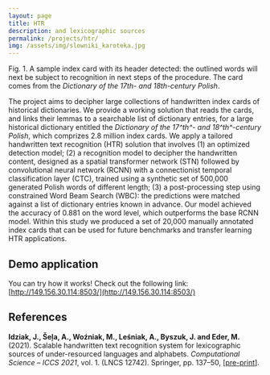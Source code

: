 ```yaml
---
layout: page
title: HTR
description: and lexicographic sources
permalink: /projects/htr/
img: /assets/img/slowniki_karoteka.jpg
---
```



<div>
    <img class="col three left" src="{{ site.baseurl }}/assets/img/apelowac_head.jpg" alt="" title="A sample index card with its header detected"/>
</div>
<div class="col three caption">
    Fig. 1. A sample index card with its header detected: the outlined words will next be subject to recognition in next steps of the procedure. The card comes from the <i>Dictionary of the 17th- and 18th-century Polish</i>.
</div>



The project aims to decipher large collections of handwritten index cards of historical dictionaries. We provide a working solution that reads the cards, and links their lemmas to a searchable list of dictionary entries, for a large historical dictionary entitled the _Dictionary of the 17^th^- and 18^th^-century Polish_, which comprizes 2.8 million index cards. We apply a tailored handwritten text recognition (HTR) solution that involves (1) an optimized detection model; (2) a recognition model to decipher the handwritten content, designed as a spatial transformer network (STN) followed by convolutional neural network (RCNN) with a connectionist temporal classification layer (CTC), trained using a synthetic set of 500,000 generated Polish words of different length; (3) a post-processing step using constrained Word Beam Search (WBC): the predictions were matched against a list of dictionary entries known in advance. Our model achieved the accuracy of 0.881 on the word level, which outperforms the base RCNN model. Within this study we produced a set of 20,000 manually annotated index cards that can be used for future benchmarks and transfer learning HTR applications.


## Demo application

You can try how it works! Check out the following link: [http://149.156.30.114:8503/](http://149.156.30.114:8503/)


## References

**Idziak, J., Šeļa, A., Woźniak, M., Leśniak, A., Byszuk, J. and Eder, M.** (2021). Scalable handwritten text recognition system for lexicographic sources of under-resourced languages and alphabets. _Computational Science – ICCS 2021_, vol. 1. (LNCS 12742). Springer, pp. 137–50, [[pre-print](https://arxiv.org/abs/2303.16256)].


